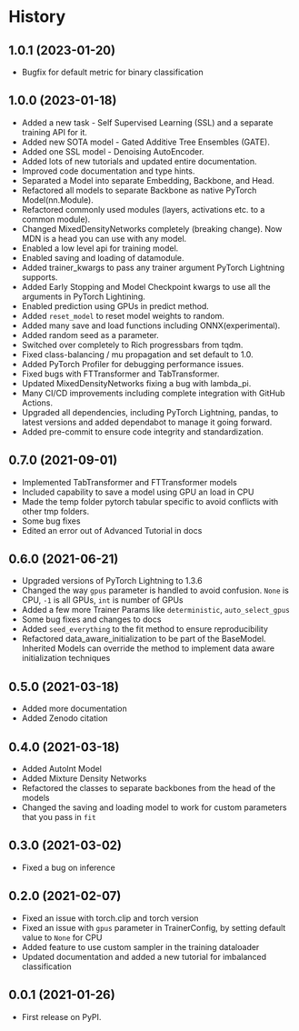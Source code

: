 # History

## 1.0.1 (2023-01-20)

- Bugfix for default metric for binary classification




## 1.0.0 (2023-01-18)

- Added a new task - Self Supervised Learning (SSL) and a separate training API for it.
- Added new SOTA model - Gated Additive Tree Ensembles (GATE).
- Added one SSL model - Denoising AutoEncoder.
- Added lots of new tutorials and updated entire documentation.
- Improved code documentation and type hints.
- Separated a Model into separate Embedding, Backbone, and Head.
- Refactored all models to separate Backbone as native PyTorch Model(nn.Module).
- Refactored commonly used modules (layers, activations etc. to a common module).
- Changed MixedDensityNetworks completely (breaking change). Now MDN is a head you can use with any model.
- Enabled a low level api for training model.
- Enabled saving and loading of datamodule.
- Added trainer_kwargs to pass any trainer argument PyTorch Lightning supports.
- Added Early Stopping and Model Checkpoint kwargs to use all the arguments in PyTorch Lightining.
- Enabled prediction using GPUs in predict method.
- Added `reset_model` to reset model weights to random.
- Added many save and load functions including ONNX(experimental).
- Added random seed as a parameter.
- Switched over completely to Rich progressbars from tqdm.
- Fixed class-balancing / mu propagation and set default to 1.0.
- Added PyTorch Profiler for debugging performance issues.
- Fixed bugs with FTTransformer and TabTransformer.
- Updated MixedDensityNetworks fixing a bug with lambda_pi.
- Many CI/CD improvements including complete integration with GitHub Actions.
- Upgraded all dependencies, including PyTorch Lightning, pandas, to latest versions and added dependabot to manage it going forward.
- Added pre-commit to ensure code integrity and standardization.

## 0.7.0 (2021-09-01)

- Implemented TabTransformer and FTTransformer models
- Included capability to save a model using GPU an load in CPU
- Made the temp folder pytorch tabular specific to avoid conflicts with other tmp folders.
- Some bug fixes
- Edited an error out of Advanced Tutorial in docs

## 0.6.0 (2021-06-21)

- Upgraded versions of PyTorch Lightning to 1.3.6
- Changed the way `gpus` parameter is handled to avoid confusion. `None` is CPU, `-1` is all GPUs, `int` is number of GPUs
- Added a few more Trainer Params like `deterministic`, `auto_select_gpus`
- Some bug fixes and changes to docs
- Added `seed_everything` to the fit method to ensure reproducibility
- Refactored data_aware_initialization to be part of the BaseModel. Inherited Models can override the method to implement data aware initialization techniques

## 0.5.0 (2021-03-18)

- Added more documentation
- Added Zenodo citation

## 0.4.0 (2021-03-18)

- Added AutoInt Model
- Added Mixture Density Networks
- Refactored the classes to separate backbones from the head of the models
- Changed the saving and loading model to work for custom parameters that you pass in `fit`

## 0.3.0 (2021-03-02)

- Fixed a bug on inference

## 0.2.0 (2021-02-07)

- Fixed an issue with torch.clip and torch version
- Fixed an issue with `gpus` parameter in TrainerConfig, by setting default value to `None` for CPU
- Added feature to use custom sampler in the training dataloader
- Updated documentation and added a new tutorial for imbalanced classification

## 0.0.1 (2021-01-26)

- First release on PyPI.
